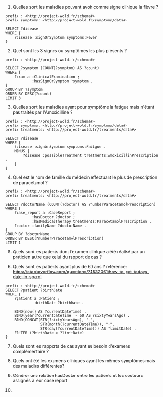1. Quelles sont les maladies pouvant avoir comme signe clinique la fièvre ?
```sparql
prefix : <http://project-wold.fr/schema#>
prefix symptoms: <http://project-wold.fr/symptoms/data#>

SELECT ?disease
WHERE {
    ?disease :signOrSymptom symptoms:Fever
}
```

2. Quel sont les 3 signes ou symptômes les plus présents ?
```sparql
prefix : <http://project-wold.fr/schema#>

SELECT ?symptom (COUNT(?symptom) AS ?count)
WHERE {
    ?exam a :ClinicalExamination ;
            :hasSignOrSymptom ?symptom .
}
GROUP BY ?symptom
ORDER BY DESC(?count)
LIMIT 3
```

3. Quelles sont les maladies ayant pour symptôme la fatigue mais n'étant pas traités par l'Amoxicilline ?
```sparql
prefix : <http://project-wold.fr/schema#>
prefix symptoms: <http://project-wold.fr/symptoms/data#>
prefix treatments: <http://project-wold.fr/treatments/data#>

SELECT ?disease
WHERE {
    ?disease :signOrSymptom symptoms:Fatigue .
    MINUS { 
        ?disease :possibleTreatment treatments:AmoxicillinPrescription .
    }
}
```


4. Quel est le nom de famille du médecin effectuant le plus de prescription de paracétamol ?
```sparql
prefix : <http://project-wold.fr/schema#>
prefix treatments: <http://project-wold.fr/treatments/data#> 

SELECT ?doctorName (COUNT(?doctor) AS ?numberParacetamolPrescription)
WHERE {
    ?case_report a :CaseReport ;
            :hasDoctor ?doctor ;
            :hasMedicalTherapy treatments:ParacetamolPrescription .
    ?doctor :familyName ?doctorName .
}
GROUP BY ?doctorName
ORDER BY DESC(?numberParacetamolPrescription)
LIMIT 1
```

5. Quels sont les patients dont l'examen clinique a été réalisé par un praticien autre que celui du rapport de cas ?

6. Quels sont les patients ayant plus de 60 ans ?
référence: https://stackoverflow.com/questions/74532061/how-to-get-todays-date-in-sparql
```sparql
prefix : <http://project-wold.fr/schema#>
SELECT ?patient ?birthDate
WHERE {
    ?patient a :Patient ;
             :birthDate ?birthDate .

    BIND(now() AS ?currentDateTime) .
    BIND(year(?currentDateTime) - 60 AS ?sixtyYearsAgo) .
    BIND(CONCAT(STR(?sixtyYearsAgo), "-",
                STR(month(?currentDateTime)), "-",
                STR(day(?currentDateTime))) AS ?limitDate) .
    FILTER (?birthDate < ?limitDate)
}
```

7. Quels sont les rapports de cas ayant eu besoin d'examens complémentaire ?

8. Quels ont été les examens cliniques ayant les mêmes symptômes mais des maladies différentes?

9. Générer une relation hasDoctor entre les patients et les docteurs assignés à leur case report

10. 
